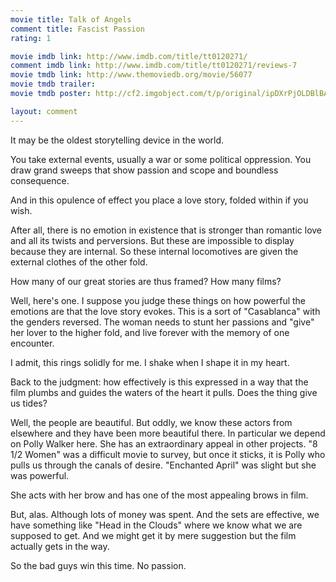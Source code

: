```yaml
---
movie title: Talk of Angels
comment title: Fascist Passion
rating: 1

movie imdb link: http://www.imdb.com/title/tt0120271/
comment imdb link: http://www.imdb.com/title/tt0120271/reviews-7
movie tmdb link: http://www.themoviedb.org/movie/56077
movie tmdb trailer: 
movie tmdb poster: http://cf2.imgobject.com/t/p/original/ipDXrPjOLDBlBA4qB6Lo7Gm3jlI.jpg

layout: comment
---
```


It may be the oldest storytelling device in the world. 

You take external events, usually a war or some political oppression. You draw grand sweeps that show passion and scope and boundless consequence.

And in this opulence of effect you place a love story, folded within if you wish.

After all, there is no emotion in existence that is stronger than romantic love and all its twists and perversions. But these are impossible to display because they are internal. So these internal locomotives are given the external clothes of the other fold.

How many of our great stories are thus framed? How many films?

Well, here's one. I suppose you judge these things on how powerful the emotions are that the love story evokes. This is a sort of "Casablanca" with the genders reversed. The woman needs to stunt her passions and "give" her lover to the higher fold, and live forever with the memory of one encounter.

I admit, this rings solidly for me. I shake when I shape it in my heart.

Back to the judgment: how effectively is this expressed in a way that the film plumbs and guides the waters of the heart it pulls. Does the thing give us tides?

Well, the people are beautiful. But oddly, we know these actors from elsewhere and they have been more beautiful there. In particular we depend on Polly Walker here. She has an extraordinary appeal in other projects. "8 1/2 Women" was a difficult movie to survey, but once it sticks, it is Polly who pulls us through the canals of desire. "Enchanted April" was slight but she was powerful.

She acts with her brow and has one of the most appealing brows in film.

But, alas. Although lots of money was spent. And the sets are effective, we have something like "Head in the Clouds" where we know what we are supposed to get. And we might get it by mere suggestion but the film actually gets in the way.

So the bad guys win this time. No passion.